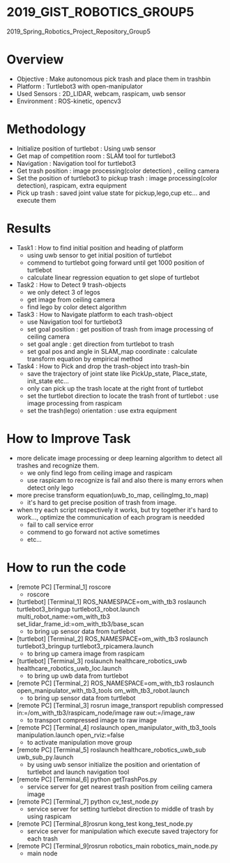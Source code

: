 # 2019_GIST_ROBOTICS_GROUP5
2019_Spring_Robotics_Project_Repository_Group5
# Overview
- Objective : Make autonomous pick trash and place them in trashbin
- Platform : Turtlebot3 with open-manipulator
- Used Sensors : 2D_LIDAR, webcam, raspicam, uwb sensor
- Environment : ROS-kinetic, opencv3
# Methodology
- Initialize position of turtlebot : Using uwb sensor
- Get map of competition room : SLAM tool for turtlebot3
- Navigation : Navigation tool for turtlebot3 
- Get trash position : image processing(color detection) , ceiling camera
- Set the position of turtlebot3 to pickup trash : image processing(color detection), raspicam, extra equipment
- Pick up trash : saved joint value state for pickup,lego,cup etc... and execute them
# Results
- Task1 : How to find initial position and heading of platform 
  - using uwb sensor to get initial position of turtlebot
  - commend to turtlebot going forward until get 1000 position of turtlebot
  - calculate linear regression equation to get slope of turtlebot 
- Task2 : How to Detect 9 trash-objects
  - we only detect 3 of legos
  - get image from ceiling camera
  - find lego by color detect algorithm 
- Task3 : How to Navigate platform to each trash-object
  - use Navigation tool for turtlebot3
  - set goal position : get position of trash from image processing of ceiling camera 
  - set goal angle : get direction from turtlebot to trash
  - set goal pos and angle in SLAM_map coordinate : calculate transform equation by empirical method
- Task4 : How to Pick and drop the trash-object into trash-bin
  - save the trajectory of joint state like PickUp_state, Place_state, init_state etc...
  - only can pick up the trash locate at the right front of turtlebot
  - set the turtlebot direction to locate the trash front of turtlebot : use image processing from raspicam 
  - set the trash(lego) orientation : use extra equipment
# How to Improve Task
- more delicate image processing or deep learning algorithm to detect all trashes and recognize them.
  - we only find lego from ceiling image and raspicam
  - use raspicam to recognize is fail and also there is many errors when detect only lego
- more precise transform equation(uwb_to_map, ceilingImg_to_map) 
  - it's hard to get precise position of trash from image.
- when try each script respectively it works, but try together it's hard to work..., optimize the communication of each program is needded
  - fail to call service error 
  - commend to go forward not active sometimes
  - etc...
# How to run the code
- [remote PC] [Terminal_1] roscore 
  - roscore
- [turtlebot] [Terminal_1] ROS_NAMESPACE=om_with_tb3 roslaunch turtlebot3_bringup turtlebot3_robot.launch multi_robot_name:=om_with_tb3 set_lidar_frame_id:=om_with_tb3/base_scan
  - to bring up sensor data from turtlebot 
- [turtlebot] [Terminal_2] ROS_NAMESPACE=om_with_tb3 roslaunch turtlebot3_bringup turtlebot3_rpicamera.launch
  - to bring up camera image from raspicam
- [turtlebot] [Terminal_3] roslaunch healthcare_robotics_uwb healthcare_robotics_uwb_loc.launch
  - to bring up uwb data from turtlebot
- [remote PC] [Terminal_2] ROS_NAMESPACE=om_with_tb3 roslaunch open_manipulator_with_tb3_tools om_with_tb3_robot.launch
  - to bring up sensor data from turtlebot
- [remote PC] [Terminal_3] rosrun image_transport republish compressed in:=/om_with_tb3/raspicam_node/image raw out:=/image_raw
  - to transport compressed image to raw image
- [remote PC] [Terminal_4] roslaunch open_manipulator_with_tb3_tools manipulation.launch open_rviz:=false
  - to activate manipulation move group
- [remote PC] [Terminal_5] roslaunch healthcare_robotics_uwb_sub uwb_sub_py.launch
  - by using uwb sensor initialize the position and orientation of turtlebot and launch navigation tool
- [remote PC] [Terminal_6] python getTrashPos.py
  - service server for get nearest trash position from ceiling camera image
- [remote PC] [Terminal_7] python cv_test_node.py
  - service server for setting turtlebot direction to middle of trash by using raspicam 
- [remote PC] [Terminal_8]rosrun kong_test kong_test_node.py
  - service server for manipulation which execute saved trajectory for each trash
- [remote PC] [Terminal_9]rosrun robotics_main robotics_main_node.py
  - main node 



